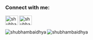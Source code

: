 

<h3 align="left">Connect with me:</h3>
<p align="left">
<a href="https://fb.com/shubham baidhya" target="blank"><img align="center" src="https://raw.githubusercontent.com/rahuldkjain/github-profile-readme-generator/master/src/images/icons/Social/facebook.svg" alt="shubham baidhya" height="30" width="40" /></a>
<a href="https://instagram.com/shubham baidhya" target="blank"><img align="center" src="https://raw.githubusercontent.com/rahuldkjain/github-profile-readme-generator/master/src/images/icons/Social/instagram.svg" alt="shubham baidhya" height="30" width="40" /></a>
</p>

<p><img align="left" src="https://github-readme-stats.vercel.app/api/top-langs?username=shubhambaidhya&show_icons=true&locale=en&layout=compact" alt="shubhambaidhya" /></p>



<p><img align="center" src="https://github-readme-streak-stats.herokuapp.com/?user=shubhambaidhya&" alt="shubhambaidhya" /></p>
